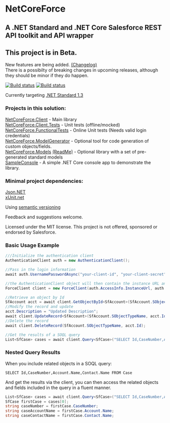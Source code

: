 # NetCoreForce 

## A .NET Standard and .NET Core Salesforce REST API toolkit and API wrapper

## This project is in Beta.
New features are being added. [(Changelog)](CHANGELOG.md)  
There is a possibilty of breaking changes in upcoming releases, although they should be minor if they do happen.

[![Build status](https://ci.appveyor.com/api/projects/status/sum0prwnfgnv8e7s/branch/master?svg=true&passingText=master&failingText=master&pendingText=master%20pending)](https://ci.appveyor.com/project/anthonyreilly/netcoreforce/branch/master)
[![Build status](https://ci.appveyor.com/api/projects/status/sum0prwnfgnv8e7s/branch/dev?svg=true&passingText=dev&failingText=dev&pendingText=dev%20pending)](https://ci.appveyor.com/project/anthonyreilly/netcoreforce/branch/dev)

Currently targeting [.NET Standard 1.3](https://docs.microsoft.com/en-us/dotnet/articles/standard/library)

### Projects in this solution:
[NetCoreForce.Client](src/NetCoreForce.Client) - Main library  
[NetCoreForce.Client.Tests](src/NetCoreForce.Client.Tests) - Unit tests (offline/mocked)  
[NetCoreForce.FunctionalTests](src/NetCoreForce.FunctionalTests) - Online Unit tests (Needs valid login credentials)  
[NetCoreForce.ModelGenerator](src/NetCoreForce.ModelGenerator) - Optional tool for code generation of custom objects/fields.  
[NetCoreForce.Models](src/NetCoreForce.Models) [(ReadMe)](src/NetCoreForce.Models/README.md) - Optional library with a set of pre-generated standard models  
[SampleConsole](src/SampleConsole) - A simple .NET Core console app to demonstrate the library.

### Minimal project dependencies:  
[Json.NET](https://www.nuget.org/packages/Newtonsoft.Json)  
[xUnit.net](https://www.nuget.org/packages/xunit)  

Using [semantic versioning](http://semver.org)

Feedback and suggestions welcome.

Licensed under the MIT license.
This project is not offered, sponsored or endorsed by Salesforce.

### Basic Usage Example

```csharp
///Initialize the authentication client
AuthenticationClient auth = new AuthenticationClient();

//Pass in the login information
await auth.UsernamePasswordAsync("your-client-id", "your-client-secret", "your-username", "your-password", "token-endpoint-url");

//the AuthenticationClient object will then contain the instance URL and access token to be used in each of the API calls
ForceClient client = new ForceClient(auth.AccessInfo.InstanceUrl, auth.ApiVersion, auth.AccessInfo.AccessToken);

//Retrieve an object by Id
SfAccount acct = await client.GetObjectById<SfAccount>(SfAccount.SObjectTypeName, "001i000002C8QTI");
//Modify the record and update
acct.Description = "Updated Description";
await client.UpdateRecord<SfAccount>(SfAccount.SObjectTypeName, acct.Id, acct);
//Delete the record
await client.DeleteRecord(SfAccount.SObjectTypeName, acct.Id);

//Get the results of a SOQL query
List<SfCase> cases = await client.Query<SfCase>("SELECT Id,CaseNumber,Account.Name,Contact.Name FROM Case");
```

### Nested Query Results

When you include related objects in a SOQL query:
```
SELECT Id,CaseNumber,Account.Name,Contact.Name FROM Case
```

And get the results via the client, you can then access the related objects and fields included in the query in a fluent manner.
```csharp
List<SfCase> cases = await client.Query<SfCase>("SELECT Id,CaseNumber,Account.Name,Contact.Name FROM Case");
SfCase firstCase = cases[0];
string caseNumber = firstCase.CaseNumber;
string caseAccountName = firstCase.Account.Name;
string caseContactName = firstCase.Contact.Name;
```

